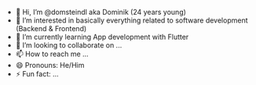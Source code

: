 - 👋 Hi, I’m @domsteindl aka Dominik (24 years young)
- 👀 I’m interested in basically everything related to software development (Backend & Frontend)
- 🌱 I’m currently learning App development with Flutter
- 💞️ I’m looking to collaborate on ...
- 📫 How to reach me ...
- 😄 Pronouns: He/Him
- ⚡ Fun fact: ...

<!---
domsteindl/domsteindl is a ✨ special ✨ repository because its `README.md` (this file) appears on your GitHub profile.
You can click the Preview link to take a look at your changes.
--->
